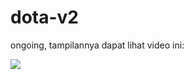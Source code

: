 # dota-v2

ongoing, tampilannya dapat lihat video ini:

[![](http://img.youtube.com/vi/h0gd9U_Eby0/0.jpg)](http://www.youtube.com/watch?v=h0gd9U_Eby0 "")
